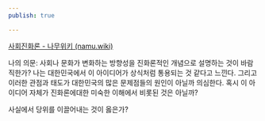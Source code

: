 ```yaml
---
publish: true

---
```

[사회진화론 - 나무위키 (namu.wiki)](https://namu.wiki/w/%EC%82%AC%ED%9A%8C%EC%A7%84%ED%99%94%EB%A1%A0)

나의 의문:
사회나 문화가 변화하는 방향성을 진화론적인 개념으로 설명하는 것이 바람직한가?
나는 대한민국에서 이 아이디어가 상식처럼 통용되는 것 같다고 느낀다. 그리고 이러한 관점과 태도가 대한민국의 많은 문제점들의 원인이 아닐까 의심한다.
혹시 이 아이디어 자체가 진화론에대한 미숙한 이해에서 비롯된 것은 아닐까?


사실에서 당위를 이끌어내는 것이 옳은가?